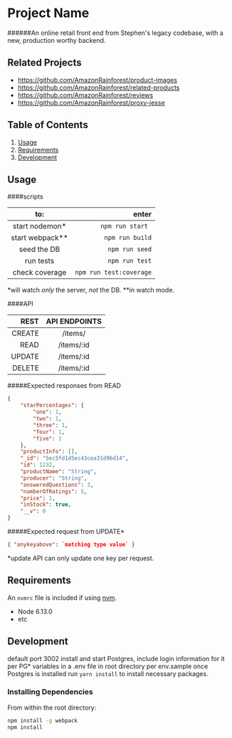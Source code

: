 # Project Name

######An online retail front end from Stephen's legacy codebase, with a new, production worthy backend.

## Related Projects

  - https://github.com/AmazonRainforest/product-images
  - https://github.com/AmazonRainforest/related-products
  - https://github.com/AmazonRainforest/reviews
  - https://github.com/AmazonRainforest/proxy-jesse

## Table of Contents

1. [Usage](#Usage)
1. [Requirements](#requirements)
1. [Development](#development)

## Usage

####scripts

to: | enter
:---:|---:
start nodemon* |`npm run start `
start webpack**|`npm run build`
seed the DB | `npm run seed`
run tests| `npm run test`
check coverage| `npm run test:coverage`


*will watch _only_ the server, _not_ the DB.
**in watch mode.

####API

|REST|API ENDPOINTS|
|--:|:-:|
CREATE|/items/
READ|/items/:id
UPDATE|/items/:id
DELETE|/items/:id

#####Expected responses from READ
```json
{
    "starPercentages": {
        "one": 1,
        "two": 1,
        "three": 1,
        "four": 1,
        "five": 1
    },
    "productInfo": [],
    "_id": "5ec5fd1d5ec43cea31d96d14",
    "id": 1232,
    "productName": "String",
    "producer": "String",
    "answeredQuestions": 3,
    "numberOfRatings": 5,
    "price": 1,
    "inStock": true,
    "__v": 0
}
````
#####Expected request from UPDATE*
```json
{ "anykeyabove": `matching type value` }
```

*update API can only update one key per request.
## Requirements

An `nvmrc` file is included if using [nvm](https://github.com/creationix/nvm).

- Node 6.13.0
- etc

## Development
default port 3002
install and start Postgres, include login information for it per PG* variables in a .env file in root directory per env.sample
once Postgres is installed run `yarn install` to install necessary packages.

### Installing Dependencies

From within the root directory:

```sh
npm install -g webpack
npm install
```

